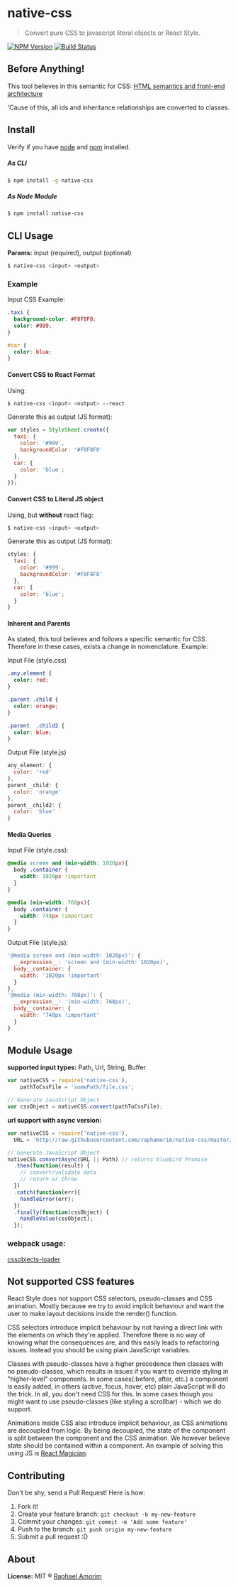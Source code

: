 # native-css

> Convert pure CSS to javascript literal objects or React Style.

[![NPM Version](https://img.shields.io/npm/v/express.svg?style=flat)](https://www.npmjs.org/package/native-css)
[![Build Status](https://travis-ci.org/raphamorim/native-css.svg)](https://travis-ci.org/raphamorim/native-css)

## Before Anything!

This tool believes in this semantic for CSS: [HTML semantics and front-end architecture](http://nicolasgallagher.com/about-html-semantics-front-end-architecture/)

'Cause of this, all ids and inheritance relationships are converted to classes.

## Install

Verify if you have [node](http://nodejs.org/) and [npm](https://www.npmjs.org/) installed.

##### As CLI 

```sh
$ npm install -g native-css
```

##### As Node Module 

```sh
$ npm install native-css
```

## CLI Usage

**Params:** input (required), output (optional)

```sh
$ native-css <input> <output>
```

### Example

Input CSS Example:

```css
.taxi {
  background-color: #F8F8F8;
  color: #999;
}

#car {
  color: blue;
}
```

#### Convert CSS to React Format

Using:

```sh
$ native-css <input> <output> --react
```

Generate this as output (JS format):

```javascript
var styles = StyleSheet.create({
  taxi: {
    color: '#999',
    backgroundColor: '#F8F8F8'
  },
  car: {
	color: 'blue';
  }
});
```

#### Convert CSS to Literal JS object

Using, but **without** react flag:

```sh
$ native-css <input> <output>
```

Generate this as output (JS format):

```javascript
styles: {
  taxi: {
    color: '#999',
    backgroundColor: '#F8F8F8'
  },
  car: {
	color: 'blue';
  }
}
```

#### Inherent and Parents

As stated, this tool believes and follows a specific semantic for CSS. Therefore in these cases, exists a change in nomenclature. Example:

Input File (style.css)

```css
.any.element {
  color: red;
}

.parent .child {
  color: orange;
}

.parent  .child2 {
  color: blue;
}
```

Output File (style.js)

```javascript
any_element: { 
  color: 'red' 
},
parent__child: { 
  color: 'orange' 
},
parent__child2: { 
  color: 'blue' 
}
```

#### Media Queries

Input File (style.css): 

```css
@media screen and (min-width: 1020px){
  body .container { 
    width: 1020px !important
  }
}

@media (min-width: 768px){
  body .container {
    width: 748px !important
  }
}
```

Output File (style.js):

```javascript
'@media screen and (min-width: 1020px)': { 
  __expression__: 'screen and (min-width: 1020px)',
  body__container: { 
    width: '1020px !important' 
  } 
},
'@media (min-width: 768px)': { 
  __expression__: '(min-width: 768px)',
  body__container: { 
    width: '748px !important' 
  } 
}
```



## Module Usage
__supported input types:__ Path, Url, String, Buffer
```javascript
var nativeCSS = require('native-css'),
	pathToCssFile = 'somePath/file.css';

// Generate JavaScript Object
var cssObject = nativeCSS.convert(pathToCssFile);
```

__url support with async version:__
```javascript
var nativeCSS = require('native-css'),
  URL = 'http://raw.githubusercontent.com/raphamorim/native-css/master/test/fixtures/sample.css';

// Generate JavaScript Object
nativeCSS.convertAsync(URL || Path) // returns bluebird Promise
  .then(function(result) {
    // convert/validate data
    // return or throw
  })
  .catch(function(err){
    handleError(err);
  })
  .finally(function(cssObject) {
    handleValue(cssObject);
  });
```
### webpack usage:  
[cssobjects-loader](https://www.npmjs.com/package/cssobjects-loader)

## Not supported CSS features

React Style does not support CSS selectors, pseudo-classes and CSS animation. Mostly because we try to avoid implicit behaviour and want the user to make layout decisions inside the render() function.

CSS selectors introduce implicit behaviour by not having a direct link with the elements on which they're applied. Therefore there is no way of knowing what the consequences are, and this easily leads to refactoring issues. Instead you should be using plain JavaScript variables.

Classes with pseudo-classes have a higher precedence then classes with no pseudo-classes, which results in issues if you want to override styling in "higher-level" components. In some cases(:before, after, etc.) a component is easily added, in others (active, focus, hover, etc) plain JavaScript will do the trick. In all, you don't need CSS for this. In some cases though you might want to use pseudo-classes (like styling a scrollbar) - which we do support.

Animations inside CSS also introduce implicit behaviour, as CSS animations are decoupled from logic. By being decoupled, the state of the component is split between the component and the CSS animation. We however believe state should be contained within a component. An example of solving this using JS is [React Magician](https://github.com/SanderSpies/react-magician).

## Contributing

Don't be shy, send a Pull Request! Here is how:

1. Fork it!
2. Create your feature branch: `git checkout -b my-new-feature`
3. Commit your changes: `git commit -m 'Add some feature'`
4. Push to the branch: `git push origin my-new-feature`
5. Submit a pull request :D

## About

**License:** MIT ® [Raphael Amorim](https://github.com/raphamorim)
